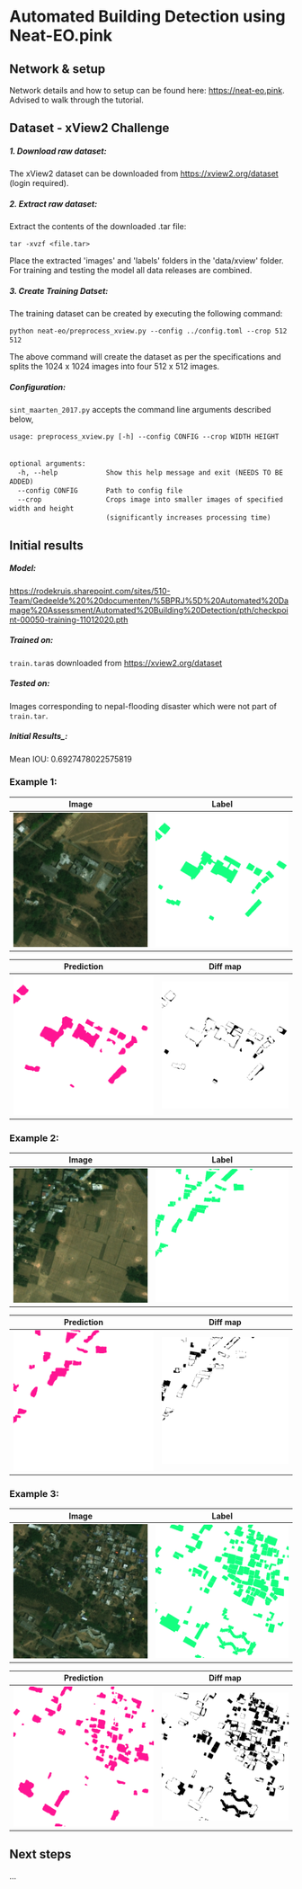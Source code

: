 # Automated Building Detection using Neat-EO.pink

## Network & setup
Network details and how to setup can be found here: https://neat-eo.pink. Advised to walk through the tutorial.

## Dataset - xView2 Challenge

##### 1. Download raw dataset:
The xView2 dataset can be downloaded from https://xview2.org/dataset (login required).

##### 2. Extract raw dataset:

Extract the contents of the downloaded .tar file:

```
tar -xvzf <file.tar>
```
Place the extracted 'images' and 'labels' folders in the 'data/xview' folder. For training and testing the model all data releases are combined.

##### 3. Create Training Datset:

The training dataset can be created by executing the following command:

```
python neat-eo/preprocess_xview.py --config ../config.toml --crop 512 512
```
The above command will create the dataset as per the specifications and splits the 1024 x 1024 images into four 512 x 512 images. 

##### Configuration:

`sint_maarten_2017.py` accepts the command line arguments described below,

```
usage: preprocess_xview.py [-h] --config CONFIG --crop WIDTH HEIGHT 


optional arguments:
  -h, --help            Show this help message and exit (NEEDS TO BE ADDED)
  --config CONFIG       Path to config file
  --crop                Crops image into smaller images of specified width and height 
                        (significantly increases processing time)
```

## Initial results

##### Model: 
https://rodekruis.sharepoint.com/sites/510-Team/Gedeelde%20%20documenten/%5BPRJ%5D%20Automated%20Damage%20Assessment/Automated%20Building%20Detection/pth/checkpoint-00050-training-11012020.pth

##### Trained on:
`train.tar`as downloaded from https://xview2.org/dataset

##### Tested on:
Images corresponding to nepal-flooding disaster which were not part of `train.tar`. 

##### Initial Results_:

Mean IOU: 0.6927478022575819

### Example 1:

| Image        | Label         | 
| ------------- |:-------------:|
| ![](https://github.com/Wessel93/Building_detection/blob/master/examples/Example_1/image.png)      | ![](https://github.com/Wessel93/Building_detection/blob/master/examples/Example_1/label.png) | 

| Prediction        | Diff map         | 
| ------------- |:-------------:|
| ![](https://github.com/Wessel93/Building_detection/blob/master/examples/Example_1/prediction.png)      | ![](https://github.com/Wessel93/Building_detection/blob/master/examples/Example_1/diff_map.png) | 

### Example 2:
| Image        | Label         | 
| ------------- |:-------------:|
| ![](https://github.com/Wessel93/Building_detection/blob/master/examples/Example_2/image.png)      | ![](https://github.com/Wessel93/Building_detection/blob/master/examples/Example_2/label.png) | 

| Prediction        | Diff map         | 
| ------------- |:-------------:|
| ![](https://github.com/Wessel93/Building_detection/blob/master/examples/Example_2/prediction.png)      | ![](https://github.com/Wessel93/Building_detection/blob/master/examples/Example_2/diff_map.png) | 


### Example 3:

| Image        | Label         | 
| ------------- |:-------------:|
| ![](https://github.com/Wessel93/Building_detection/blob/master/examples/Example_3/image.png)      | ![](https://github.com/Wessel93/Building_detection/blob/master/examples/Example_3/label.png) | 

| Prediction        | Diff map         | 
| ------------- |:-------------:|
| ![](https://github.com/Wessel93/Building_detection/blob/master/examples/Example_3/prediction.png)      | ![](https://github.com/Wessel93/Building_detection/blob/master/examples/Example_3/diff_map.png) | 




## Next steps

...


